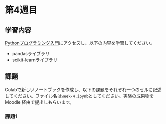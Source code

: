 # 第4週目

## 学習内容

[Pythonプログラミング入門](https://utokyo-ipp.github.io/index.html#)にアクセスし、以下の内容を学習してください。

- pandasライブラリ
- scikit-learnライブラリ

## 課題

Colabで新しいノートブックを作成し、以下の課題をそれぞれ一つのセルに記述してください。ファイル名は`week-4.ipynb`としてください。実験の成果物を Moodle 経由で提出しもらいます。

### 課題1
